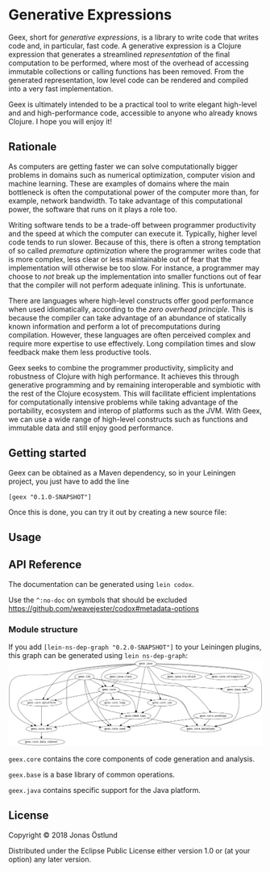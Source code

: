 # Generative Expressions

Geex, short for *generative expressions*, is a library to write code that writes code and, in particular, fast code. A generative expression is a Clojure expression that generates a streamlined *representation* of the final computation to be performed, where most of the overhead of accessing immutable collections or calling functions has been removed. From the generated representation, low level code can be rendered and compiled into a very fast implementation.

Geex is ultimately intended to be a practical tool to write elegant high-level and and high-performance code, accessible to anyone who already knows Clojure. I hope you will enjoy it!

## Rationale

As computers are getting faster we can solve computationally bigger problems in domains such as numerical optimization, computer vision and machine learning. These are examples of domains where the main bottleneck is often the computational power of the computer more than, for example, network bandwidth. To take advantage of this computational power, the software that runs on it plays a role too. 

Writing software tends to be a trade-off between programmer productivity and the speed at which the computer can execute it. Typically, higher level code tends to run slower. Because of this, there is often a strong temptation of so called *premature optimization* where the programmer writes code that is more complex, less clear or less maintainable out of fear that the implementation will otherwise be too slow. For instance, a programmer may choose to *not* break up the implementation into smaller functions out of fear that the compiler will not perform adequate inlining. This is unfortunate.

There are languages where high-level constructs offer good performance when used idiomatically, according to the *zero overhead principle*. This is because the compiler can take advantage of an abundance of statically known information and perform a lot of precomputations during compilation. However, these languages are often perceived complex and require more expertise to use effectively. Long compilation times and slow feedback make them less productive tools.

Geex seeks to combine the programmer productivity, simplicity and robustness of Clojure with high performance. It achieves this through generative programming and by remaining interoperable and symbiotic with the rest of the Clojure ecosystem. This will facilitate efficient implentations for computationally intensive problems while taking advantage of the portability, ecosystem and interop of platforms such as the JVM. With Geex, we can use a wide range of high-level constructs such as functions and immutable data and still enjoy good performance.

## Getting started

Geex can be obtained as a Maven dependency, so in your Leiningen project, you just have to add the line
```
[geex "0.1.0-SNAPSHOT"]
```
Once this is done, you can try it out by creating a new source file:

## Usage

## API Reference

The documentation can be generated using ```lein codox```.

Use the ```^:no-doc``` on symbols that should be excluded
https://github.com/weavejester/codox#metadata-options

### Module structure
If you add ```[lein-ns-dep-graph "0.2.0-SNAPSHOT"]``` to your Leiningen plugins, this graph can be generated using ```lein ns-dep-graph```:
![Module graph](ns-dep-graph.png)

```geex.core``` contains the core components of code generation and analysis.

```geex.base``` is a base library of common operations.

```geex.java``` contains specific support for the Java platform.

## License

Copyright © 2018 Jonas Östlund

Distributed under the Eclipse Public License either version 1.0 or (at
your option) any later version.
